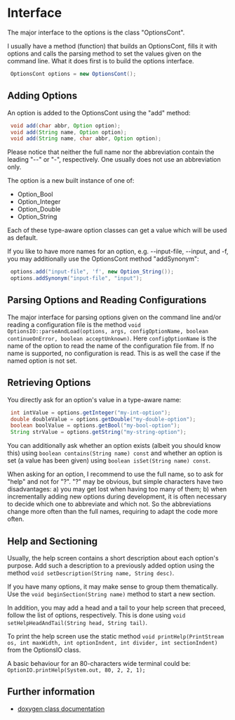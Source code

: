 # Interface
The major interface to the options is the class "OptionsCont".

I usually have a method (function) that builds an OptionsCont, fills it with options and calls the parsing method to set the values given on the command line. What it does first is to build the options interface.

```java
 OptionsCont options = new OptionsCont();
```

## Adding Options
An option is added to the OptionsCont using the "add" method:
```java
 void add(char abbr, Option option);
 void add(String name, Option option);
 void add(String name, char abbr, Option option);
```

Please notice that neither the full name nor the abbreviation contain the leading "--" or "-", respectively. One usually does not use an abbreviation only.

The option is a new built instance of one of:

* Option_Bool
* Option_Integer
* Option_Double
* Option_String

Each of these type-aware option classes can get a value which will be used as default.

If you like to have more names for an option, e.g. --input-file, --input, and -f, you may additionally use the OptionsCont method "addSynonym":
```java
 options.add("input-file", 'f', new Option_String());
 options.addSynonym("input-file", "input");
```

## Parsing Options and Reading Configurations
The major interface for parsing options given on the command line and/or reading a configuration file is the method ```void OptionsIO::parseAndLoad(options, args, configOptionName, boolean continueOnError, boolean acceptUnknown)```. Here ```configOptionName``` is the name of the option to read the name of the configuration file from. If no name is supported, no configuration is read. This is as well the case if the named option is not set.

## Retrieving Options
You directly ask for an option's value in a type-aware name:
```java
 int intValue = options.getInteger("my-int-option");
 double doubleValue = options.getDouble("my-double-option");
 boolean boolValue = options.getBool("my-bool-option");
 String strValue = options.getString("my-string-option");
```

You can additionally ask whether an option exists (albeit you should know this) using ```boolean contains(String name) const``` and whether an option is set (a value has been given) using ```boolean isSet(String name) const```.

When asking for an option, I recommend to use the full name, so to ask for "help" and not for "?". "?" may be obvious, but simple characters have two disadvantages: a) you may get lost when having too many of them; b) when incrementally adding new options during development, it is often necessary to decide which one to abbreviate and which not. So the abbreviations change more often than the full names, requiring to adapt the code more often.

## Help and Sectioning
Usually, the help screen contains a short description about each option's purpose. Add such a description to a previously added option using the method ```void setDescription(String name, String desc)```. 

If you have many options, it may make sense to group them thematically. Use the ```void beginSection(String name)``` method to start a new section.

In addition, you may add a head and a tail to your help screen that preceed, follow the list of options, respectively. This is done using ```void setHelpHeadAndTail(String head, String tail)```.

To print the help screen use the static method ```void printHelp(PrintStream os, int maxWidth, int optionIndent, int divider, int sectionIndent)``` from the OptionsIO class.

A basic behaviour for an 80-characters wide terminal could be: ```OptionIO.printHelp(System.out, 80, 2, 2, 1);```

## Further information
* [doxygen class documentation](https://www.krajzewicz.de/docs/optionslib_java/index.html)
